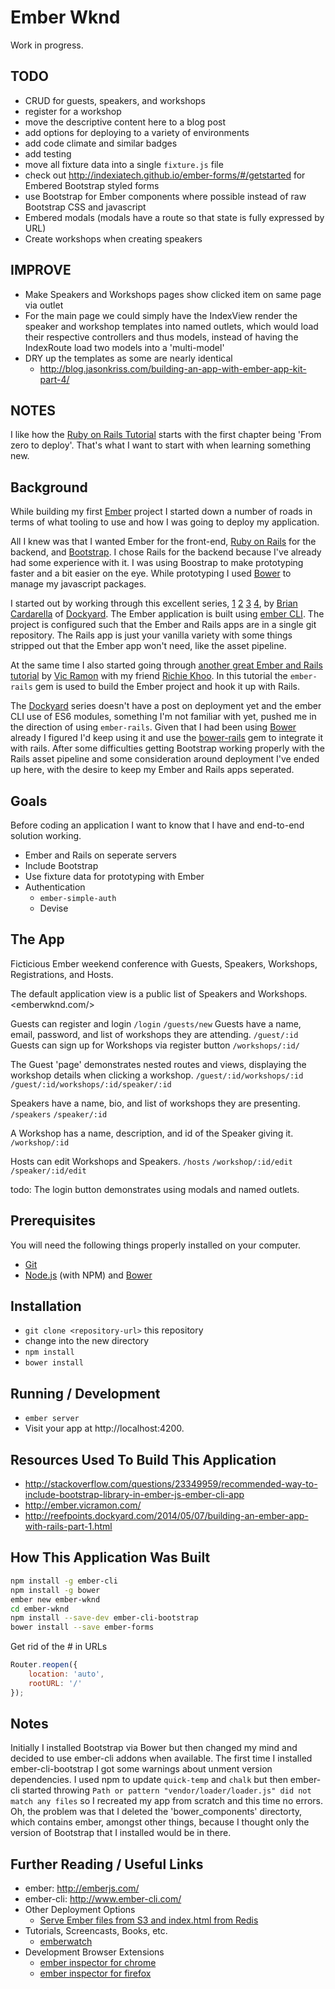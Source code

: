# Ember Wknd

Work in progress.

## TODO

* CRUD for guests, speakers, and workshops
* register for a workshop
* move the descriptive content here to a blog post
* add options for deploying to a variety of environments
* add code climate and similar badges
* add testing
* move all fixture data into a single `fixture.js` file
* check out <http://indexiatech.github.io/ember-forms/#/getstarted> for Embered Bootstrap styled forms
* use Bootstrap for Ember components where possible instead of raw Bootstrap CSS and javascript
* Embered modals (modals have a route so that state is fully expressed by URL)
* Create workshops when creating speakers

## IMPROVE 

* Make Speakers and Workshops pages show clicked item on same page via outlet
* For the main page we could simply have the IndexView render the speaker and workshop templates
into named outlets, which would load their respective controllers and thus models, instead of having the IndexRoute load two models into a 'multi-model'
* DRY up the templates as some are nearly identical
  * <http://blog.jasonkriss.com/building-an-app-with-ember-app-kit-part-4/>

## NOTES

I like how the [Ruby on Rails Tutorial](http://www.railstutorial.org/book/frontmatter) starts with the first chapter being 'From zero to deploy'. That's what I want to start with when learning something new.

## Background

While building my first [Ember](http://emberjs.com/) project I started down a number of roads in terms of what tooling to use and how I was going to deploy my application.

All I knew was that I wanted Ember for the front-end, [Ruby on Rails](http://rubyonrails.org/) for the backend, and [Bootstrap](http://getbootstrap.com/). I chose Rails for the backend because I've already had some experience with it. I was using Boostrap to make prototyping faster and a bit easier on the eye. While prototyping I used [Bower](http://bower.io) to manage my javascript packages.

I started out by working through this excellent series, [1](http://reefpoints.dockyard.com/2014/05/07/building-an-ember-app-with-rails-part-1.html) [2](http://reefpoints.dockyard.com/2014/05/08/building-an-ember-app-with-rails-part-2.html) [3](http://reefpoints.dockyard.com/2014/05/09/building-an-ember-app-with-rails-part-3.html) [4](http://reefpoints.dockyard.com/2014/05/31/building-an-ember-app-with-rails-part-4.html), by [Brian Cardarella](https://github.com/bcardarella) of [Dockyard](http://dockyard.com). The Ember application is built using [ember CLI](http://www.ember-cli.com/). The project is configured such that the Ember and Rails apps are in a single git repository. The Rails app is just your vanilla variety with some things stripped out that the Ember app won't need, like the asset pipeline.

At the same time I also started going through [another great Ember and Rails tutorial](http://ember.vicramon.com/) by [Vic Ramon](https://github.com/vicramon) with my friend [Richie Khoo](https://github.com/evolve2k). In this tutorial the `ember-rails` gem is used to build the Ember project and hook it up with Rails.

The [Dockyard](http://dockyard.com) series doesn't have a post on deployment yet and the ember CLI use of ES6 modules, something I'm not familiar with yet, pushed me in the direction of using `ember-rails`. Given that I had been using [Bower](http://bower.io) already I figured I'd keep using it and use the [bower-rails](https://github.com/42dev/bower-rails/) gem to integrate it with rails. After some difficulties getting Bootstrap working properly with the Rails asset pipeline and some consideration around deployment I've ended up here, with the desire to keep my Ember and Rails apps seperated.

## Goals

Before coding an application I want to know that I have and end-to-end solution working. 

* Ember and Rails on seperate servers
* Include Bootstrap
* Use fixture data for prototyping with Ember
* Authentication
  * `ember-simple-auth`
  * Devise

## The App

Ficticious Ember weekend conference with Guests, Speakers, Workshops, Registrations, and Hosts.

The default application view is a public list of Speakers and Workshops.
<emberwknd.com/>

Guests can register and login
`/login`
`/guests/new`
Guests have a name, email, password, and list of workshops they are attending.
`/guest/:id`
Guests can sign up for Workshops via register button
`/workshops/:id/`

The Guest 'page' demonstrates nested routes and views, displaying the workshop details when clicking a workshop.
`/guest/:id/workshops/:id`
`/guest/:id/workshops/:id/speaker/:id`

Speakers have a name, bio, and list of workshops they are presenting.
`/speakers`
`/speaker/:id`

A Workshop has a name, description, and id of the Speaker giving it.
`/workshop/:id`

Hosts can edit Workshops and Speakers.
`/hosts`
`/workshop/:id/edit`
`/speaker/:id/edit`

todo: The login button demonstrates using modals and named outlets.

## Prerequisites

You will need the following things properly installed on your computer.

* [Git](http://git-scm.com/)
* [Node.js](http://nodejs.org/) (with NPM) and [Bower](http://bower.io/)

## Installation

* `git clone <repository-url>` this repository
* change into the new directory
* `npm install`
* `bower install`

## Running / Development

* `ember server`
* Visit your app at http://localhost:4200.

## Resources Used To Build This Application

* <http://stackoverflow.com/questions/23349959/recommended-way-to-include-bootstrap-library-in-ember-js-ember-cli-app>
* <http://ember.vicramon.com/>
* <http://reefpoints.dockyard.com/2014/05/07/building-an-ember-app-with-rails-part-1.html>

## How This Application Was Built

```bash
npm install -g ember-cli
npm install -g bower
ember new ember-wknd
cd ember-wknd
npm install --save-dev ember-cli-bootstrap
bower install --save ember-forms
```
Get rid of the # in URLs

```javascript
Router.reopen({
    location: 'auto',
    rootURL: '/'
});
```

## Notes

Initially I installed Bootstrap via Bower but then changed my mind and decided to use ember-cli addons when available. The first time I installed ember-cli-bootstrap I got some warnings about unment version dependencies. I used npm to update `quick-temp` and `chalk` but then ember-cli started throwing `Path or pattern "vendor/loader/loader.js" did not match any files` so I recreated my app from scratch and this time no errors. Oh, the problem was that I deleted the 'bower_components' directorty, which contains ember, amongst other things, because I thought only the version of Bootstrap that I installed would be in there.

## Further Reading / Useful Links

* ember: http://emberjs.com/
* ember-cli: http://www.ember-cli.com/
* Other Deployment Options
  * [Serve Ember files from S3 and index.html from Redis](http://blog.abuiles.com/blog/2014/07/08/lightning-fast-deployments-with-rails/)
* Tutorials, Screencasts, Books, etc.
  * [emberwatch](http://emberwatch.com/)
* Development Browser Extensions
  * [ember inspector for chrome](https://chrome.google.com/webstore/detail/ember-inspector/bmdblncegkenkacieihfhpjfppoconhi)
  * [ember inspector for firefox](https://addons.mozilla.org/en-US/firefox/addon/ember-inspector/)


